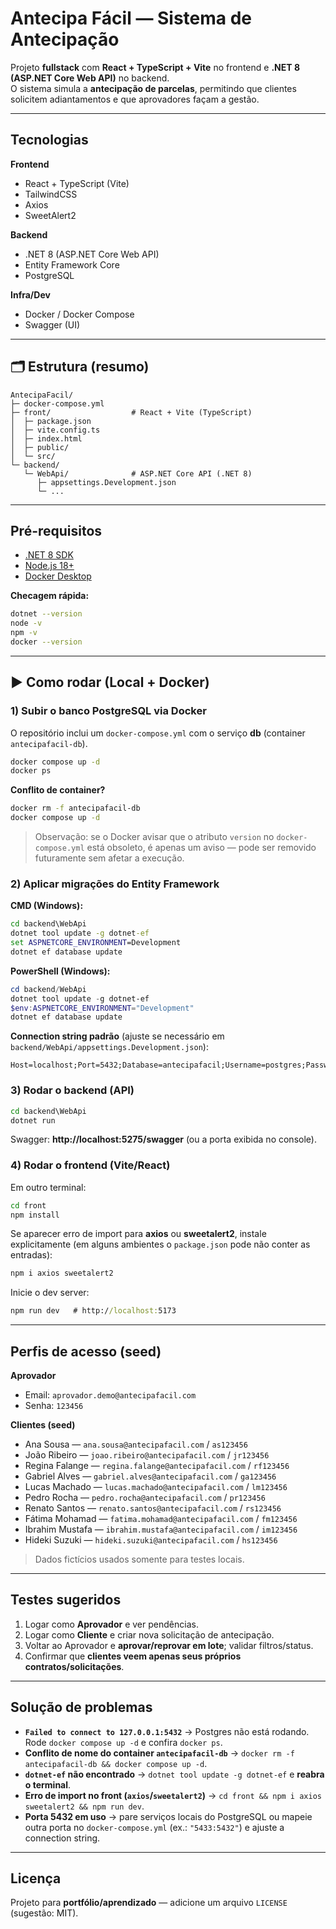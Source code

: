 # Antecipa Fácil — Sistema de Antecipação

Projeto **fullstack** com **React + TypeScript + Vite** no frontend e **.NET 8 (ASP.NET Core Web API)** no backend.  
O sistema simula a **antecipação de parcelas**, permitindo que clientes solicitem adiantamentos e que aprovadores façam a gestão.

---

## Tecnologias

**Frontend**
- React + TypeScript (Vite)
- TailwindCSS
- Axios
- SweetAlert2

**Backend**
- .NET 8 (ASP.NET Core Web API)
- Entity Framework Core
- PostgreSQL

**Infra/Dev**
- Docker / Docker Compose
- Swagger (UI)

---

## 🗂 Estrutura (resumo)

```text
AntecipaFacil/
├─ docker-compose.yml
├─ front/                  # React + Vite (TypeScript)
│  ├─ package.json
│  ├─ vite.config.ts
│  ├─ index.html
│  ├─ public/
│  └─ src/
└─ backend/
   └─ WebApi/              # ASP.NET Core API (.NET 8)
      ├─ appsettings.Development.json
      └─ ...
```

---

## Pré-requisitos

- [.NET 8 SDK](https://dotnet.microsoft.com/en-us/download/dotnet/8.0)
- [Node.js 18+](https://nodejs.org/)
- [Docker Desktop](https://www.docker.com/products/docker-desktop/)

**Checagem rápida:**
```bash
dotnet --version
node -v
npm -v
docker --version
```

---

## ▶️ Como rodar (Local + Docker)

### 1) Subir o banco PostgreSQL via Docker
O repositório inclui um `docker-compose.yml` com o serviço **db** (container `antecipafacil-db`).

```bash
docker compose up -d
docker ps  
```

**Conflito de container?**
```bash
docker rm -f antecipafacil-db
docker compose up -d
```

> Observação: se o Docker avisar que o atributo `version` no `docker-compose.yml` está obsoleto, é apenas um aviso — pode ser removido futuramente sem afetar a execução.

### 2) Aplicar migrações do Entity Framework

**CMD (Windows):**
```cmd
cd backend\WebApi
dotnet tool update -g dotnet-ef
set ASPNETCORE_ENVIRONMENT=Development
dotnet ef database update
```

**PowerShell (Windows):**
```powershell
cd backend/WebApi
dotnet tool update -g dotnet-ef
$env:ASPNETCORE_ENVIRONMENT="Development"
dotnet ef database update
```

**Connection string padrão** (ajuste se necessário em `backend/WebApi/appsettings.Development.json`):
```
Host=localhost;Port=5432;Database=antecipafacil;Username=postgres;Password=postgres
```

### 3) Rodar o backend (API)
```cmd
cd backend\WebApi
dotnet run
```
Swagger: **http://localhost:5275/swagger** (ou a porta exibida no console).

### 4) Rodar o frontend (Vite/React)
Em outro terminal:
```cmd
cd front
npm install
```
Se aparecer erro de import para **axios** ou **sweetalert2**, instale explicitamente (em alguns ambientes o `package.json` pode não conter as entradas):
```cmd
npm i axios sweetalert2
```
Inicie o dev server:
```cmd
npm run dev   # http://localhost:5173
```

---

## Perfis de acesso (seed)

**Aprovador**
- Email: `aprovador.demo@antecipafacil.com`
- Senha: `123456`

**Clientes (seed)**
- Ana Sousa — `ana.sousa@antecipafacil.com` / `as123456`
- João Ribeiro — `joao.ribeiro@antecipafacil.com` / `jr123456`
- Regina Falange — `regina.falange@antecipafacil.com` / `rf123456`
- Gabriel Alves — `gabriel.alves@antecipafacil.com` / `ga123456`
- Lucas Machado — `lucas.machado@antecipafacil.com` / `lm123456`
- Pedro Rocha — `pedro.rocha@antecipafacil.com` / `pr123456`
- Renato Santos — `renato.santos@antecipafacil.com` / `rs123456`
- Fátima Mohamad — `fatima.mohamad@antecipafacil.com` / `fm123456`
- Ibrahim Mustafa — `ibrahim.mustafa@antecipafacil.com` / `im123456`
- Hideki Suzuki — `hideki.suzuki@antecipafacil.com` / `hs123456`

> Dados fictícios usados somente para testes locais.

---

## Testes sugeridos

1. Logar como **Aprovador** e ver pendências.  
2. Logar como **Cliente** e criar nova solicitação de antecipação.  
3. Voltar ao Aprovador e **aprovar/reprovar em lote**; validar filtros/status.  
4. Confirmar que **clientes veem apenas seus próprios contratos/solicitações**.

---

## Solução de problemas

- **`Failed to connect to 127.0.0.1:5432`** → Postgres não está rodando. Rode `docker compose up -d` e confira `docker ps`.
- **Conflito de nome do container `antecipafacil-db`** → `docker rm -f antecipafacil-db && docker compose up -d`.
- **`dotnet-ef` não encontrado** → `dotnet tool update -g dotnet-ef` e **reabra o terminal**.
- **Erro de import no front (`axios`/`sweetalert2`)** → `cd front && npm i axios sweetalert2 && npm run dev`.
- **Porta 5432 em uso** → pare serviços locais do PostgreSQL ou mapeie outra porta no `docker-compose.yml` (ex.: `"5433:5432"`) e ajuste a connection string.

---

## Licença

Projeto para **portfólio/aprendizado** — adicione um arquivo `LICENSE` (sugestão: MIT).
